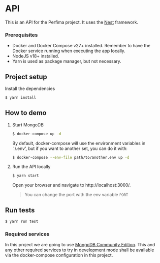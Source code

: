 API
===== 

This is an API for the Perfima project. It uses the [Nest](https://github.com/nestjs/nest) framework.

### Prerequisites

* Docker and Docker Compose v27+ installed. 
  Remember to have the Docker service running when executing the app locally.
* NodeJS v18+ installed.
* Yarn is used as package manager, but not necessary.

## Project setup
   
   Install the dependencies

   ```bash
   $ yarn install
   ```

## How to demo

1. Start MongoDB

   ```bash
   $ docker-compose up -d   
   ```
   By default, docker-compose will use the environment variables in  './.env', but if 
   you want to another set, you can do it with:

   ```bash
   $ docker-compose --env-file path/to/another.env up -d
   ```

2. Run the API locally
    
   ```bash 
   $ yarn start
   ```
    
   Open your browser and navigate to http://localhost:3000/.

   > You can change the port with the env variable `PORT`

## Run tests

   ```bash
   $ yarn run test 
   ```

### Required services

In this project we are going to use [MongoDB Community Edition](https://www.mongodb.com/docs/manual/administration/install-community/).
This and any other required services to try in development mode shall be available via the docker-compose configuration 
in this project.



